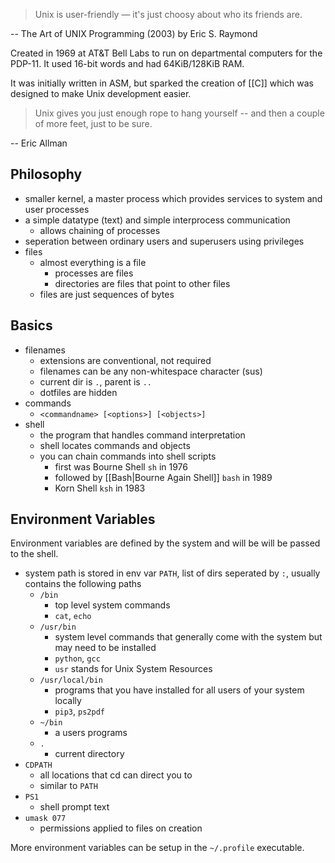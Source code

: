 > Unix is user-friendly — it's just choosy about who its friends are.

-- The Art of UNIX Programming (2003) by Eric S. Raymond

Created in 1969 at AT&T Bell Labs to run on departmental computers for the PDP-11. It used 16-bit words and had 64KiB/128KiB RAM.

It was initially written in ASM, but sparked the creation of [[C]] which was designed to make Unix development easier.

> Unix gives you just enough rope to hang yourself -- and then a couple of more feet, just to be sure.

-- Eric Allman

## Philosophy

- smaller kernel, a master process which provides services to system and user processes
- a simple datatype (text) and simple interprocess communication
  - allows chaining of processes
- seperation between ordinary users and superusers using privileges
- files
  - almost everything is a file
    - processes are files
    - directories are files that point to other files
  - files are just sequences of bytes

## Basics

- filenames
  - extensions are conventional, not required
  - filenames can be any non-whitespace character (sus)
  - current dir is `.`, parent is `..`
  - dotfiles are hidden
- commands
  - `<commandname> [<options>] [<objects>]`
- shell
  - the program that handles command interpretation
  - shell locates commands and objects
  - you can chain commands into shell scripts
    - first was Bourne Shell `sh` in 1976
    - followed by [[Bash|Bourne Again Shell]] `bash` in 1989
    - Korn Shell `ksh` in 1983

## Environment Variables

Environment variables are defined by the system and will be will be passed to the shell.

- system path is stored in env var `PATH`, list of dirs seperated by `:`, usually contains the following paths
  - `/bin`
    - top level system commands
    - `cat`, `echo`
  - `/usr/bin`
    - system level commands that generally come with the system but may need to be installed
    - `python`, `gcc`
    - `usr` stands for Unix System Resources
  - `/usr/local/bin`
    - programs that you have installed for all users of your system locally
    - `pip3`, `ps2pdf`
  - `~/bin`
    - a users programs
  - `.`
    - current directory
- `CDPATH`
  - all locations that cd can direct you to
  - similar to `PATH`
- `PS1`
  - shell prompt text
- `umask 077`
  - permissions applied to files on creation

More environment variables can be setup in the `~/.profile` executable.
